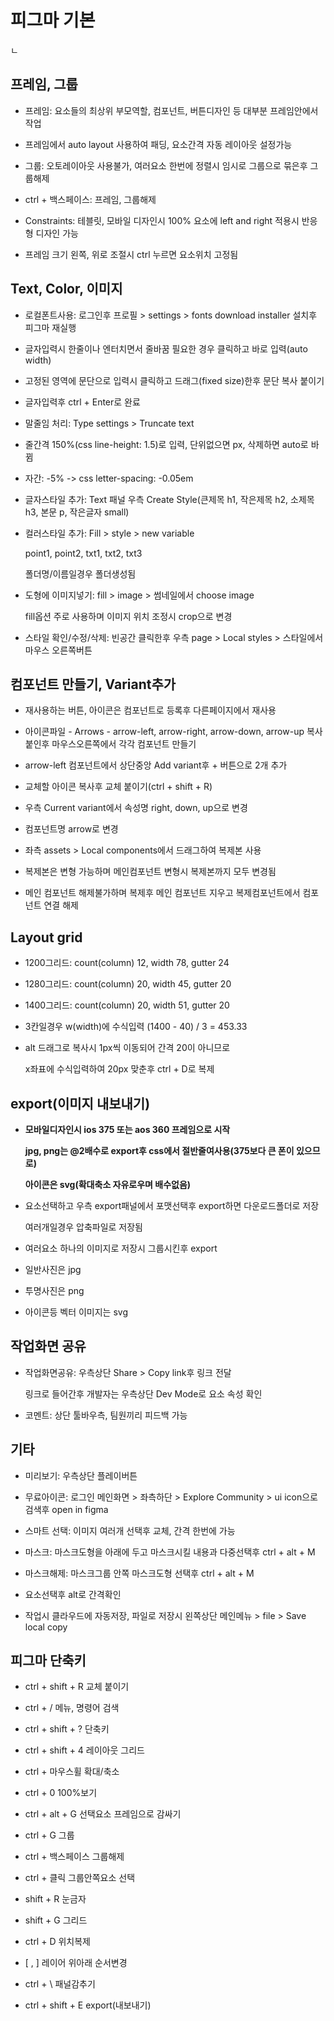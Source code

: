 # 피그마 기본

ㄴ

## 프레임, 그룹

- 프레임: 요소들의 최상위 부모역할, 컴포넌트, 버튼디자인 등 대부분 프레임안에서 작업

- 프레임에서 auto layout 사용하여 패딩, 요소간격 자동 레이아웃 설정가능

- 그룹: 오토레이아웃 사용불가, 여러요소 한번에 정렬시 임시로 그룹으로 묶은후 그룹해제

- ctrl + 백스페이스: 프레임, 그룹해제

- Constraints: 테블릿, 모바일 디자인시 100% 요소에 left and right 적용시 반응형 디자인 가능

- 프레임 크기 왼쪽, 위로 조절시 ctrl 누르면 요소위치 고정됨

## Text, Color, 이미지

- 로컬폰트사용: 로그인후 프로필 > settings > fonts download installer 설치후 피그마 재실행

- 글자입력시 한줄이나 엔터치면서 줄바꿈 필요한 경우 클릭하고 바로 입력(auto width)

- 고정된 영역에 문단으로 입력시 클릭하고 드래그(fixed size)한후 문단 복사 붙이기

- 글자입력후 ctrl + Enter로 완료

- 말줄임 처리: Type settings > Truncate text

- 줄간격 150%(css line-height: 1.5)로 입력, 단위없으면 px, 삭제하면 auto로 바뀜

- 자간: -5% -> css letter-spacing: -0.05em

- 글자스타일 추가: Text 패널 우측 Create Style(큰제목 h1, 작은제목 h2, 소제목 h3, 본문 p, 작은글자 small)

- 컬러스타일 추가: Fill > style > new variable

  point1, point2, txt1, txt2, txt3

  폴더명/이름일경우 폴더생성됨

- 도형에 이미지넣기: fill > image > 썸네일에서 choose image

  fill옵션 주로 사용하며 이미지 위치 조정시 crop으로 변경

- 스타일 확인/수정/삭제: 빈공간 클릭한후 우측 page > Local styles > 스타일에서 마우스 오른쪽버튼

## 컴포넌트 만들기, Variant추가

- 재사용하는 버튼, 아이콘은 컴포넌트로 등록후 다른페이지에서 재사용

- 아이콘파일 - Arrows - arrow-left, arrow-right, arrow-down, arrow-up 복사붙인후 마우스오른쪽에서 각각 컴포넌트 만들기

- arrow-left 컴포넌트에서 상단중앙 Add variant후 + 버튼으로 2개 추가

- 교체할 아이콘 복사후 교체 붙이기(ctrl + shift + R)

- 우측 Current variant에서 속성명 right, down, up으로 변경

- 컴포넌트명 arrow로 변경

- 좌측 assets > Local components에서 드래그하여 복제본 사용

- 복제본은 변형 가능하며 메인컴포넌트 변형시 복제본까지 모두 변경됨

- 메인 컴포넌트 해제불가하며 복제후 메인 컴포넌트 지우고 복제컴포넌트에서 컴포넌트 연결 해제

## Layout grid

- 1200그리드: count(column) 12, width 78, gutter 24

- 1280그리드: count(column) 20, width 45, gutter 20

- 1400그리드: count(column) 20, width 51, gutter 20

- 3칸일경우 w(width)에 수식입력 (1400 - 40) / 3 = 453.33

- alt 드래그로 복사시 1px씩 이동되어 간격 20이 아니므로

  x좌표에 수식입력하여 20px 맞춘후 ctrl + D로 복제

## export(이미지 내보내기)

- **모바일디자인시 ios 375 또는 aos 360 프레임으로 시작**

  **jpg, png는 @2배수로 export후 css에서 절반줄여사용(375보다 큰 폰이 있으므로)**

  **아이콘은 svg(확대축소 자유로우며 배수없음)**

- 요소선택하고 우측 export패널에서 포맷선택후 export하면 다운로드폴더로 저장

  여러개일경우 압축파일로 저장됨

- 여러요소 하나의 이미지로 저장시 그룹시킨후 export

- 일반사진은 jpg

- 투명사진은 png

- 아이콘등 벡터 이미지는 svg

## 작업화면 공유

- 작업화면공유: 우측상단 Share > Copy link후 링크 전달

  링크로 들어간후 개발자는 우측상단 Dev Mode로 요소 속성 확인

- 코멘트: 상단 툴바우측, 팀원끼리 피드백 가능

## 기타

- 미리보기: 우측상단 플레이버튼

- 무료아이콘: 로그인 메인화면 > 좌측하단 > Explore Community > ui icon으로 검색후 open in figma

- 스마트 선택: 이미지 여러개 선택후 교체, 간격 한번에 가능

- 마스크: 마스크도형을 아래에 두고 마스크시킬 내용과 다중선택후 ctrl + alt + M

- 마스크해제: 마스크그룹 안쪽 마스크도형 선택후 ctrl + alt + M

- 요소선택후 alt로 간격확인

- 작업시 클라우드에 자동저장, 파일로 저장시 왼쪽상단 메인메뉴 > file > Save local copy

## 피그마 단축키

- ctrl + shift + R 교체 붙이기

- ctrl + / 메뉴, 명령어 검색

- ctrl + shift + ? 단축키

- ctrl + shift + 4 레이아웃 그리드

- ctrl + 마우스휠 확대/축소

- ctrl + 0 100%보기

- ctrl + alt + G 선택요소 프레임으로 감싸기

- ctrl + G 그룹

- ctrl + 백스페이스 그룹해제

- ctrl + 클릭 그룹안쪽요소 선택

- shift + R 눈금자

- shift + G 그리드

- ctrl + D 위치복제

- [ , ] 레이어 위아래 순서변경

- ctrl + \ 패널감추기

- ctrl + shift + E export(내보내기)
